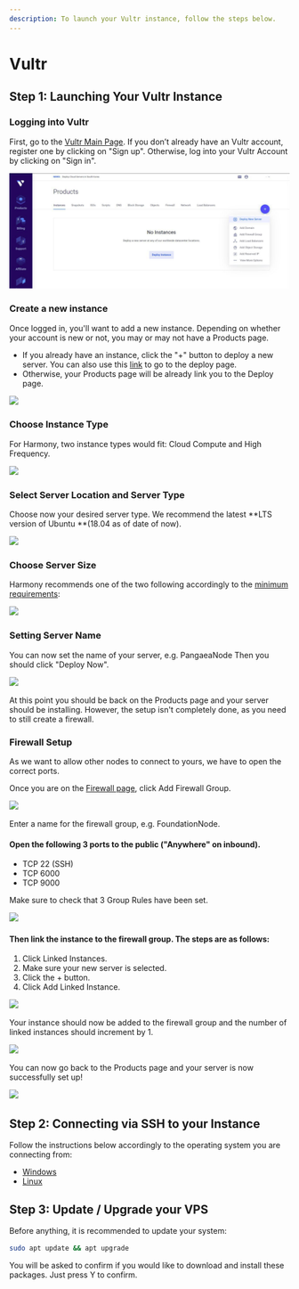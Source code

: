 ```yaml
---
description: To launch your Vultr instance, follow the steps below.
---
```


# Vultr

## **Step 1: Launching Your Vultr Instance** <a href="step-1-launching-your-vultr-instance" id="step-1-launching-your-vultr-instance"></a>

### Logging into Vultr <a href="logging-into-vultr" id="logging-into-vultr"></a>

​First, go to the [Vultr Main Page](https://www.vultr.com). If you don’t already have an Vultr account, register one by clicking on "Sign up". Otherwise, log into your Vultr Account by clicking on "Sign in".

![](<../../../../.gitbook/assets/image (134).png>)

### Create a new instance <a href="create-a-new-instance" id="create-a-new-instance"></a>

Once logged in, you'll want to add a new instance. Depending on whether your account is new or not, you may or may not have a Products page.

* If you already have an instance, click the "+" button to deploy a new server. You can also use this [link](https://my.vultr.com/deploy/) to go to the deploy page.
* Otherwise, your Products page will be already link you to the Deploy page.

![](https://blobs.gitbook.com/assets%2F-LlDqlxK8e45wuh1WH4h%2F-LmLNRdAg8YfuFxXiQq0%2F-LmM3X7d52fBZllcOPFd%2Fbrave\_ijOE8hiNrv.png?alt=media\&token=aca0bd2c-20ac-4169-ac10-63adf2a9bae4)

### Choose Instance Type <a href="choose-instance-type" id="choose-instance-type"></a>

For Harmony, two instance types would fit: Cloud Compute and High Frequency.

![](https://blobs.gitbook.com/assets%2F-LlDqlxK8e45wuh1WH4h%2F-LlJ1k4k3MsK7srbkEEP%2F-LlJ4bAtQ7yHCVwEtO5d%2Fimage.png?alt=media\&token=e05f2088-96f4-4e5d-9d8f-bb834f7d7857)

### Select Server Location and Server Type <a href="select-server-location-and-server-type" id="select-server-location-and-server-type"></a>

Choose now your desired server type. We recommend the latest **LTS version of Ubuntu **(18.04 as of date of now).

![](https://blobs.gitbook.com/assets%2F-LlDqlxK8e45wuh1WH4h%2F-LlxvSktdLiGcUCOJpxp%2F-Lly3uMNT60Id55f1x7K%2Fbrave\_qvMA6y4YCr.png?alt=media\&token=bc26c01f-1a11-49bd-8fe5-638f46feee6a)

### Choose Server Size <a href="choose-server-size" id="choose-server-size"></a>

Harmony recommends one of the two following accordingly to the [minimum requirements](https://docs.harmony.one/home/validators/cloud-setup/minimum-requirements):

![](https://blobs.gitbook.com/assets%2F-LlDqlxK8e45wuh1WH4h%2F-LlxvSktdLiGcUCOJpxp%2F-LlxzVtdrbyY8vr6IsO8%2Fbrave\_jSr54JprOg.png?alt=media\&token=99b042ec-7a94-4508-b130-cda76553a737)

### Setting Server Name <a href="setting-server-name" id="setting-server-name"></a>

You can now set the name of your server, e.g. PangaeaNode Then you should click "Deploy Now".

![](https://blobs.gitbook.com/assets%2F-LlDqlxK8e45wuh1WH4h%2F-LmLNRdAg8YfuFxXiQq0%2F-LmLOsTYFmwEN458cYNp%2FGsdkLBmR24.png?alt=media\&token=0b2e774c-5132-4fbc-ba50-d2359830a844)

At this point you should be back on the Products page and your server should be installing. However, the setup isn't completely done, as you need to still create a firewall.

### Firewall Setup <a href="firewall-setup" id="firewall-setup"></a>

As we want to allow other nodes to connect to yours, we have to open the correct ports.

Once you are on the [Firewall page](https://my.vultr.com/firewall/), click Add Firewall Group.

![](../../../../.gitbook/assets/firewall\_group.png)

Enter a name for the firewall group, e.g. FoundationNode.

#### Open the following 3 ports to the public ("Anywhere" on inbound). <a href="open-the-following-5-ports-to-the-public-anywhere-on-inbound" id="open-the-following-5-ports-to-the-public-anywhere-on-inbound"></a>

* TCP 22 (SSH)
* TCP 6000
* TCP 9000

Make sure to check that 3 Group Rules have been set.

![](../../../../.gitbook/assets/rules\_vultr\_firewall.jpg)

#### Then link the instance to the firewall group. The steps are as follows: <a href="then-link-the-instance-to-the-firewall-group-the-steps-are-as-follows" id="then-link-the-instance-to-the-firewall-group-the-steps-are-as-follows"></a>

1. Click Linked Instances.
2. Make sure your new server is selected.
3. Click the + button.
4. Click Add Linked Instance.

![](../../../../.gitbook/assets/manage\_firewall\_group.jpg)

Your instance should now be added to the firewall group and the number of linked instances should increment by 1.

![](../../../../.gitbook/assets/vultr\_linked\_instances.jpg)

You can now go back to the Products page and your server is now successfully set up!

![](../../../../.gitbook/assets/products\_page.png)

## **Step 2: Connecting via SSH to your Instance** <a href="step-2-connecting-to-your-vultr-node" id="step-2-connecting-to-your-vultr-node"></a>

Follow the instructions below accordingly to the operating system you are connecting from:

* [Windows](https://www.vultr.com/docs/connecting-to-your-server-with-ssh-via-putty-on-windows)
* [Linux](https://www.vultr.com/docs/how-to-access-your-vultr-vps#SSH\_\_Linux\_)

## Step 3: Update / Upgrade your VPS

Before anything, it is recommended to update your system:

```bash
sudo apt update && apt upgrade
```

You will be asked to confirm if you would like to download and install these packages. Just press Y to confirm.
